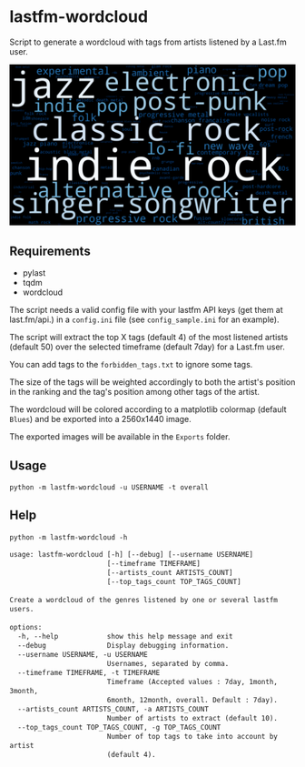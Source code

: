 # lastfm-wordcloud

Script to generate a wordcloud with tags from artists listened by a Last.fm user.

![wordcloud-sample](imgs/wordcloud1.png)

## Requirements

- pylast
- tqdm
- wordcloud

The script needs a valid config file with your lastfm API keys (get them at last.fm/api.) in a `config.ini` file (see `config_sample.ini` for an example).

The script will extract the top X tags (default 4) of the most listened artists (default 50) over the selected timeframe (default 7day) for a Last.fm user.

You can add tags to the `forbidden_tags.txt` to ignore some tags.

The size of the tags will be weighted accordingly to both the artist's position in the ranking and the tag's position among other tags of the artist.

The wordcloud will be colored according to a matplotlib colormap (default `Blues`) and be exported into a 2560x1440 image.

The exported images will be available in the `Exports` folder.

## Usage

```
python -m lastfm-wordcloud -u USERNAME -t overall
```

## Help

```
python -m lastfm-wordcloud -h
```

```
usage: lastfm-wordcloud [-h] [--debug] [--username USERNAME]
                        [--timeframe TIMEFRAME]
                        [--artists_count ARTISTS_COUNT]
                        [--top_tags_count TOP_TAGS_COUNT]

Create a wordcloud of the genres listened by one or several lastfm users.

options:
  -h, --help            show this help message and exit
  --debug               Display debugging information.
  --username USERNAME, -u USERNAME
                        Usernames, separated by comma.
  --timeframe TIMEFRAME, -t TIMEFRAME
                        Timeframe (Accepted values : 7day, 1month, 3month,
                        6month, 12month, overall. Default : 7day).
  --artists_count ARTISTS_COUNT, -a ARTISTS_COUNT
                        Number of artists to extract (default 10).
  --top_tags_count TOP_TAGS_COUNT, -g TOP_TAGS_COUNT
                        Number of top tags to take into account by artist
                        (default 4).
```
